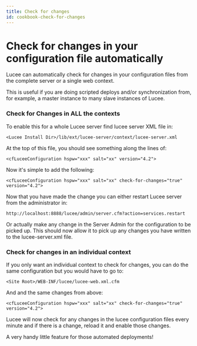 ```yaml
---
title: Check for changes
id: cookbook-check-for-changes
---
```


# Check for changes in your configuration file automatically #

Lucee can automatically check for changes in your configuration files from the complete server or a single web context.

This is useful if you are doing scripted deploys and/or synchronization from, for example, a master instance to many slave instances of Lucee.

### Check for Changes in ALL the contexts

To enable this for a whole Lucee server find lucee server XML file in:

	<Lucee Install Dir>/lib/ext/lucee-server/context/lucee-server.xml

At the top of this file, you should see something along the lines of:

	<cfLuceeConfiguration hspw="xxx" salt="xx" version="4.2">

Now it's simple to add the following:

	<cfLuceeConfiguration hspw="xxx" salt="xx" check-for-changes="true" version="4.2">

Now that you have made the change you can either restart Lucee server from the administrator in:

	http://localhost:8888/lucee/admin/server.cfm?action=services.restart

Or actually make any change in the Server Admin for the configuration to be picked up. This should now allow it to pick up any changes you have written to the lucee-server.xml file.

### Check for changes in an individual context

If you only want an individual context to check for changes, you can do the same configuration but you would have to go to:

	<Site Root>/WEB-INF/lucee/lucee-web.xml.cfm

And and the same changes from above:

	<cfLuceeConfiguration hspw="xxx" salt="xx" check-for-changes="true" version="4.2">

Lucee will now check for any changes in the lucee configuration files every minute and if there is a change, reload it and enable those changes.

A very handy little feature for those automated deployments!
